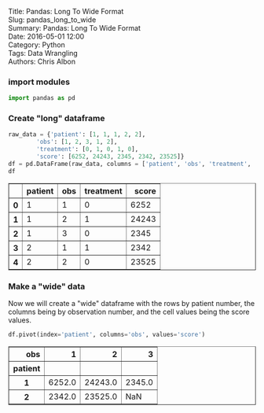 Title: Pandas: Long To Wide Format  
Slug: pandas_long_to_wide  
Summary: Pandas: Long To Wide Format  
Date: 2016-05-01 12:00  
Category: Python  
Tags: Data Wrangling  
Authors: Chris Albon  

### import modules


```python
import pandas as pd
```

### Create "long" dataframe


```python
raw_data = {'patient': [1, 1, 1, 2, 2],
        'obs': [1, 2, 3, 1, 2],
        'treatment': [0, 1, 0, 1, 0],
        'score': [6252, 24243, 2345, 2342, 23525]}
df = pd.DataFrame(raw_data, columns = ['patient', 'obs', 'treatment', 'score'])
df
```




<div>
<table border="1" class="dataframe">
  <thead>
    <tr style="text-align: right;">
      <th></th>
      <th>patient</th>
      <th>obs</th>
      <th>treatment</th>
      <th>score</th>
    </tr>
  </thead>
  <tbody>
    <tr>
      <th>0</th>
      <td>1</td>
      <td>1</td>
      <td>0</td>
      <td>6252</td>
    </tr>
    <tr>
      <th>1</th>
      <td>1</td>
      <td>2</td>
      <td>1</td>
      <td>24243</td>
    </tr>
    <tr>
      <th>2</th>
      <td>1</td>
      <td>3</td>
      <td>0</td>
      <td>2345</td>
    </tr>
    <tr>
      <th>3</th>
      <td>2</td>
      <td>1</td>
      <td>1</td>
      <td>2342</td>
    </tr>
    <tr>
      <th>4</th>
      <td>2</td>
      <td>2</td>
      <td>0</td>
      <td>23525</td>
    </tr>
  </tbody>
</table>
</div>



### Make a "wide" data

Now we will create a "wide" dataframe with the rows by patient number, the columns being by observation number, and the cell values being the score values.


```python
df.pivot(index='patient', columns='obs', values='score')
```




<div>
<table border="1" class="dataframe">
  <thead>
    <tr style="text-align: right;">
      <th>obs</th>
      <th>1</th>
      <th>2</th>
      <th>3</th>
    </tr>
    <tr>
      <th>patient</th>
      <th></th>
      <th></th>
      <th></th>
    </tr>
  </thead>
  <tbody>
    <tr>
      <th>1</th>
      <td>6252.0</td>
      <td>24243.0</td>
      <td>2345.0</td>
    </tr>
    <tr>
      <th>2</th>
      <td>2342.0</td>
      <td>23525.0</td>
      <td>NaN</td>
    </tr>
  </tbody>
</table>
</div>
